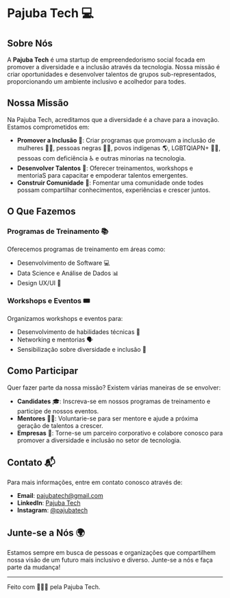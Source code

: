 # Pajuba Tech 💻

## Sobre Nós

A **Pajuba Tech** é uma startup de empreendedorismo social focada em promover a diversidade e a inclusão através da tecnologia. Nossa missão é criar oportunidades e desenvolver talentos de grupos sub-representados, proporcionando um ambiente inclusivo e acolhedor para todes.

## Nossa Missão

Na Pajuba Tech, acreditamos que a diversidade é a chave para a inovação. Estamos comprometidos em:

- **Promover a Inclusão** 🌟: Criar programas que promovam a inclusão de mulheres 👩‍💻, pessoas negras 🧑🏿, povos indígenas 🌎, LGBTQIAPN+ 🏳️‍🌈, pessoas com deficiência ♿️ e outras minorias na tecnologia.
- **Desenvolver Talentos** 🚀: Oferecer treinamentos, workshops e mentoriaS para capacitar e empoderar talentos emergentes.
- **Construir Comunidade** 🤝: Fomentar uma comunidade onde todes possam compartilhar conhecimentos, experiências e crescer juntos.

## O Que Fazemos

### Programas de Treinamento 📚

Oferecemos programas de treinamento em áreas como:

- Desenvolvimento de Software 💻
- Data Science e Análise de Dados 📊
- Design UX/UI 🎨

### Workshops e Eventos 🎟️

Organizamos workshops e eventos para:

- Desenvolvimento de habilidades técnicas 🔧
- Networking e mentorias 🗣️
- Sensibilização sobre diversidade e inclusão 🧠

## Como Participar

Quer fazer parte da nossa missão? Existem várias maneiras de se envolver:

- **Candidates** 🎓: Inscreva-se em nossos programas de treinamento e participe de nossos eventos.
- **Mentores** 🧑‍🏫: Voluntarie-se para ser mentore e ajude a próxima geração de talentos a crescer.
- **Empresas** 🏢: Torne-se um parceiro corporativo e colabore conosco para promover a diversidade e inclusão no setor de tecnologia.

## Contato 📬

Para mais informações, entre em contato conosco através de:

- **Email**: pajubatech@gmail.com
- **LinkedIn**: [Pajuba Tech](https://www.linkedin.com/company/pajubá-tech)
- **Instagram**: [@pajubatech](https://www.instagram.com/pajubatech) 

## Junte-se a Nós 🌍

Estamos sempre em busca de pessoas e organizações que compartilhem nossa visão de um futuro mais inclusivo e diverso. Junte-se a nós e faça parte da mudança!

---

Feito com 💙💗🤍 pela Pajuba Tech.
